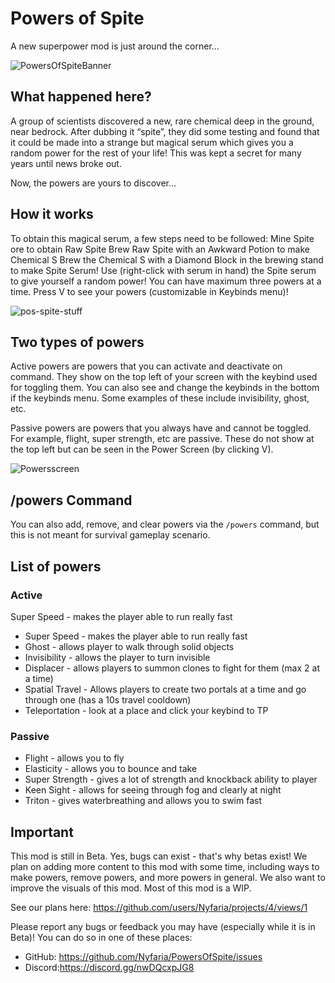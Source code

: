 # Powers of Spite

A new superpower mod is just around the corner…

![PowersOfSpiteBanner](https://github.com/user-attachments/assets/50c5ad30-93bd-4149-97ba-4eb797a3b197)

## What happened here?

A group of scientists discovered a new, rare chemical deep in the ground, near bedrock. After dubbing it “spite”, they did some testing and found that it could be made into a strange but magical serum which gives you a random power for the rest of your life! This was kept a secret for many years until news broke out.

Now, the powers are yours to discover…

## How it works

To obtain this magical serum, a few steps need to be followed:
Mine Spite ore to obtain Raw Spite
Brew Raw Spite with an Awkward Potion to make Chemical S
Brew the Chemical S with a Diamond Block in the brewing stand to make Spite Serum!
Use (right-click with serum in hand) the Spite serum to give yourself a random power! You can have maximum three powers at a time. Press V to see your powers (customizable in Keybinds menu)!

![pos-spite-stuff](https://github.com/user-attachments/assets/edd2fa33-8db3-4bbc-86b6-6e4c58d53b03)

## Two types of powers

Active powers are powers that you can activate and deactivate on command. They show on the top left of your screen with the keybind used for toggling them. You can also see and change the keybinds in the bottom if the keybinds menu. Some examples of these include invisibility, ghost, etc.

Passive powers are powers that you always have and cannot be toggled. For example, flight, super strength, etc are passive. These do not show at the top left but can be seen in the Power Screen (by clicking V).

![Powersscreen](https://github.com/user-attachments/assets/4bd1c2a9-0763-4042-9dad-87b55cd2bb4d)

## /powers Command

You can also add, remove, and clear powers via the `/powers` command, but this is not meant for survival gameplay scenario.

## List of powers

### Active

Super Speed - makes the player able to run really fast
- Super Speed - makes the player able to run really fast
- Ghost - allows player to walk through solid objects
- Invisibility - allows the player to turn invisible
- Displacer - allows players to summon clones to fight for them (max 2 at a time)
- Spatial Travel - Allows players to create two portals at a time and go through one (has a 10s travel cooldown)
- Teleportation - look at a place and click your keybind to TP

### Passive

- Flight - allows you to fly
- Elasticity - allows you to bounce and take
- Super Strength - gives a lot of strength and knockback ability to player
- Keen Sight - allows for seeing through fog and clearly at night
- Triton - gives waterbreathing and allows you to swim fast

## Important

This mod is still in Beta. Yes, bugs can exist - that's why betas exist! We plan on adding more content to this mod with some time, including ways to make powers, remove powers, and more powers in general. We also want to improve the visuals of this mod. Most of this mod is a WIP.

See our plans here: https://github.com/users/Nyfaria/projects/4/views/1

Please report any bugs or feedback you may have (especially while it is in Beta)! You can do so in one of these places:
- GitHub: https://github.com/Nyfaria/PowersOfSpite/issues
- Discord:https://discord.gg/nwDQcxpJG8
